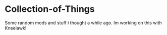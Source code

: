 # Collection-of-Things
Some random mods and stuff i thought a while ago. Im working on this with Kneelawk!
